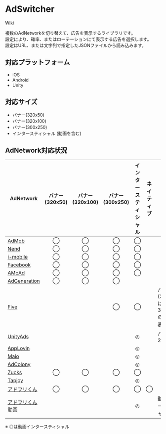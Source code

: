 # AdSwitcher

[Wiki](https://github.com/tkyaji/AdSwitcher/wiki)

複数のAdNetworkを切り替えて、広告を表示するライブラリです。<br>
設定により、確率、またはローテーションにて表示する広告を選択します。<br>
設定はURL、または文字列で指定したJSONファイルから読み込みます。


## 対応プラットフォーム
* iOS
* Android
* Unity

## 対応サイズ
* バナー(320x50)
* バナー(320x100)
* バナー(300x250)
* インタースティシャル (動画を含む)

## AdNetwork対応状況
| AdNetwork | バナー(320x50) | バナー(320x100) | バナー(300x250) | インタースティシャル | ネイティブ | 備考
| ----- |:-----:|:-----:|:-----:|:-----:|:-----:| ----- |
| [AdMob](https://www.google.co.jp/admob/) | ◯ | ◯ | ◯ | ◯ |  |  |
| [Nend](http://nend.net/)     | ◯ | ◯ | ◯ | ◯ | | | 
| [i-mobile](http://www.i-mobile.co.jp/)  | ◯ | ◯ | ◯ | ◯ |  |  | 
| [Facebook](https://developers.facebook.com/products/app-monetization/audience-network/) | ◯ | ◯ | ◯ | ◯ | | | 
| [AMoAd](http://www.amoad.com/) | ◯ | ◯ | ◯ | ◯ | | | 
| [AdGeneration](https://ad-generation.jp) | ◯ | ◯ | ◯ |  |  |  | 
| [Five](https://www.five-corp.com/) |  |  | ◯ | ◯ | | バナー(300x250)は、300x180のサイズで表示 | 
| [UnityAds](http://unityads.jp/) |  |  |  | ◎ |  | バージョン2.x | 
| [AppLovin](https://www.applovin.com/) |  |  |  | ◎ |  |  | 
| [Maio](https://maio.jp/) |  |  |  | ◎ |  |  |
| [AdColony](http://video-ad.glossom.jp/) |  |  |  | ◎ |  |  | 
| [Zucks](https://zucks.co.jp/) | ◯ | ◯ | ◯ | ◯ |  |  | 
| [Tapjoy](https://home.tapjoy.com/) |  |  |  | ◎ |  |  |
| [アドフリくん](https://adfurikun.jp/) | ◯ | ◯ | ◯ | ◯ | ◯ |  |
| [アドフリくん 動画](https://adfurikun.jp/) |  |  |  | ◎ |  | 動画インタースティシャル |

※ ◎は動画インタースティシャル
